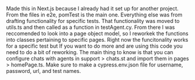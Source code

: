 Made this in Next.js because I already had it set up for another project. 
From the files in e2e, pomTest is the main one. 
Everything else was from drafting functionality for specific tests.
That functionality was moved to utils.ts and then called as a function in testAgent.cy.
From there I was reccomended to look into a page object model, so I reworkek the functions into classes pertaining to specific pages.
Right now the funcitonality works for a specific test but If you want to do more and are using this code you need to do a bit of reworking. 
The main thing to know is that you can configure chats with agents in support > chats.st and import them in pages > homePage.ts. 
Make sure to make a cypress.env.json file for username, password, url, and test names. 